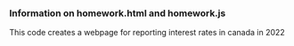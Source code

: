 ### Information on homework.html and homework.js

This code creates a webpage for reporting interest rates in canada in 2022
